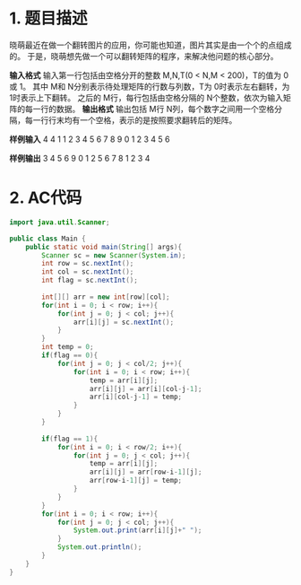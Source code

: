 ﻿# 1. 题目描述
晓萌最近在做一个翻转图片的应用，你可能也知道，图片其实是由一个个的点组成的。
于是，晓萌想先做一个可以翻转矩阵的程序，来解决他问题的核心部分。

**输入格式**
输入第一行包括由空格分开的整数 M,N,T(0 < N,M < 200)，T的值为 0或 1。
其中 M和 N分别表示待处理矩阵的行数与列数，T为 0时表示左右翻转，为 1时表示上下翻转。
之后的 M行，每行包括由空格分隔的 N个整数，依次为输入矩阵的每一行的数据。
**输出格式**
输出包括 M行 N列，每个数字之间用一个空格分隔，每一行行末均有一个空格，表示的是按照要求翻转后的矩阵。

**样例输入**
4 4 1
1 2 3 4
5 6 7 8
9 0 1 2
3 4 5 6

**样例输出**
3 4 5 6 
9 0 1 2 
5 6 7 8 
1 2 3 4 

# 2. AC代码
```java
import java.util.Scanner;

public class Main {
	public static void main(String[] args){
		Scanner sc = new Scanner(System.in);
		int row = sc.nextInt();
		int col = sc.nextInt();
		int flag = sc.nextInt();
		
		int[][] arr = new int[row][col];
		for(int i = 0; i < row; i++){
			for(int j = 0; j < col; j++){
				arr[i][j] = sc.nextInt();
			}
		}
		int temp = 0;
		if(flag == 0){
			for(int j = 0; j < col/2; j++){
				for(int i = 0; i < row; i++){
					temp = arr[i][j];
					arr[i][j] = arr[i][col-j-1];
					arr[i][col-j-1] = temp; 
				}
			}
		}
		
		if(flag == 1){
			for(int i = 0; i < row/2; i++){
				for(int j = 0; j < col; j++){
					temp = arr[i][j];
					arr[i][j] = arr[row-i-1][j];
					arr[row-i-1][j] = temp; 
				}
			}
		}
		for(int i = 0; i < row; i++){
			for(int j = 0; j < col; j++){
				System.out.print(arr[i][j]+" ");
			}
			System.out.println();
		}
	}
}
```

